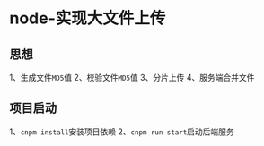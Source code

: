 # node-实现大文件上传
## 思想
1、生成文件`MD5`值
2、校验文件`MD5`值
3、分片上传
4、服务端合并文件
## 项目启动
1、`cnpm install`安装项目依赖
2、`cnpm run start`启动后端服务
